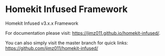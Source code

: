 # Homekit Infused Framework
Homekit Infused v3.x.x Framework

For documentation please visit: https://jimz011.github.io/homekit-infused/.

You can also simply visit the master branch for quick links: https://github.com/jimz011/homekit-infused/


